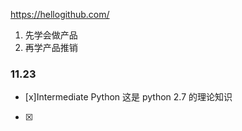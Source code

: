https://hellogithub.com/

 1. 先学会做产品
 2. 再学产品推销

### 11.23

- [x]Intermediate Python  这是 python 2.7 的理论知识
- [x]






